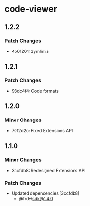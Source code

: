 # code-viewer

## 1.2.2

### Patch Changes

- 4b61201: Symlinks

## 1.2.1

### Patch Changes

- 93dc4f4: Code formats

## 1.2.0

### Minor Changes

- 70f2d2c: Fixed Extensions API

## 1.1.0

### Minor Changes

- 3ccfdb8: Redesigned Extensions API

### Patch Changes

- Updated dependencies [3ccfdb8]
  - @frdy/sdk@1.4.0
